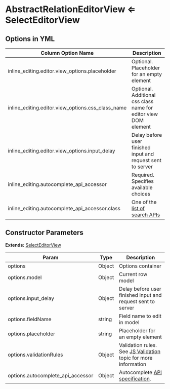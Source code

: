 <a id="bundle-docs-platform-form-bundle-abstract-relation-editor-view"></a>

# AbstractRelationEditorView ⇐ SelectEditorView

## Options in YML

| Column Option Name                                | Description                                                                                      |
|---------------------------------------------------|--------------------------------------------------------------------------------------------------|
| inline_editing.editor.view_options.placeholder    | Optional. Placeholder for an empty element                                                       |
| inline_editing.editor.view_options.css_class_name | Optional. Additional css class name for editor view DOM element                                  |
| inline_editing.editor.view_options.input_delay    | Delay before user finished input and request sent to server                                      |
| inline_editing.autocomplete_api_accessor          | Required. Specifies available choices                                                            |
| inline_editing.autocomplete_api_accessor.class    | One of the [list of search APIs](../search-apis.md#bundle-docs-platform-form-bundle-search-apis) |

## Constructor Parameters

**Extends:** [SelectEditorView](select-editor-view.md#bundle-docs-platform-form-bundle-edit-select-editor-view)

| Param                             | Type   | Description                                                                                                                                                 |
|-----------------------------------|--------|-------------------------------------------------------------------------------------------------------------------------------------------------------------|
| options                           | Object | Options container                                                                                                                                           |
| options.model                     | Object | Current row model                                                                                                                                           |
| options.input_delay               | Object | Delay before user finished input and request sent to server                                                                                                 |
| options.fieldName                 | string | Field name to edit in model                                                                                                                                 |
| options.placeholder               | string | Placeholder for an empty element                                                                                                                            |
| options.validationRules           | Object | Validation rules. See [JS Validation](../js-validation.md#bundle-docs-platform-form-bundle-js-validation-server-side-validation) topic for more information |
| options.autocomplete_api_accessor | Object | Autocomplete [API specification](../search-apis.md#bundle-docs-platform-form-bundle-search-apis).                                                           |
